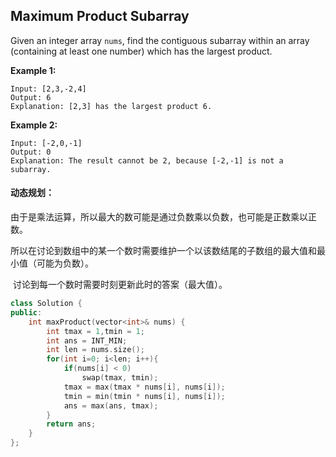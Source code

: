 ## Maximum Product Subarray

Given an integer array `nums`, find the contiguous subarray within an array (containing at least one number) which has the largest product.

**Example 1:**

```
Input: [2,3,-2,4]
Output: 6
Explanation: [2,3] has the largest product 6.
```

**Example 2:**

```
Input: [-2,0,-1]
Output: 0
Explanation: The result cannot be 2, because [-2,-1] is not a subarray.
```

#### 动态规划：

​		由于是乘法运算，所以最大的数可能是通过负数乘以负数，也可能是正数乘以正数。

​		所以在讨论到数组中的某一个数时需要维护一个以该数结尾的子数组的最大值和最小值（可能为负数）。

​		讨论到每一个数时需要时刻更新此时的答案（最大值）。

```c++
class Solution {
public:
    int maxProduct(vector<int>& nums) {
        int tmax = 1,tmin = 1;
        int ans = INT_MIN;
        int len = nums.size();
        for(int i=0; i<len; i++){
            if(nums[i] < 0)
                swap(tmax, tmin);
            tmax = max(tmax * nums[i], nums[i]);
            tmin = min(tmin * nums[i], nums[i]);
            ans = max(ans, tmax);
        }
        return ans;
    }
};
```

